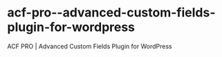 # acf-pro--advanced-custom-fields-plugin-for-wordpress
 ACF PRO | Advanced Custom Fields Plugin for WordPress
